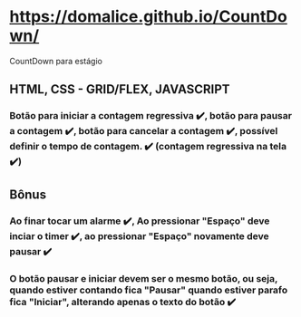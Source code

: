 # https://domalice.github.io/CountDown/
CountDown para estágio

## HTML, CSS - GRID/FLEX, JAVASCRIPT

### Botão para iniciar a contagem regressiva ✔️, botão para pausar a contagem ✔️, botão para cancelar a contagem ✔️, possível definir o tempo de contagem. ✔️ (contagem regressiva na tela ✔️)

## Bônus

### Ao finar tocar um alarme ✔️, Ao pressionar "Espaço" deve inciar o timer ✔️, ao pressionar "Espaço" novamente deve pausar ✔️
### O botão pausar e iniciar devem ser o mesmo botão, ou seja, quando estiver contando fica "Pausar" quando estiver parafo fica "Iniciar", alterando apenas o texto do botão ✔️
